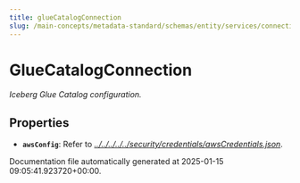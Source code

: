 ```yaml
---
title: glueCatalogConnection
slug: /main-concepts/metadata-standard/schemas/entity/services/connections/database/iceberg/gluecatalogconnection
---
```


# GlueCatalogConnection

*Iceberg Glue Catalog configuration.*

## Properties

- **`awsConfig`**: Refer to *[../../../../../security/credentials/awsCredentials.json](#/../../../../security/credentials/awsCredentials.json)*.


Documentation file automatically generated at 2025-01-15 09:05:41.923720+00:00.
